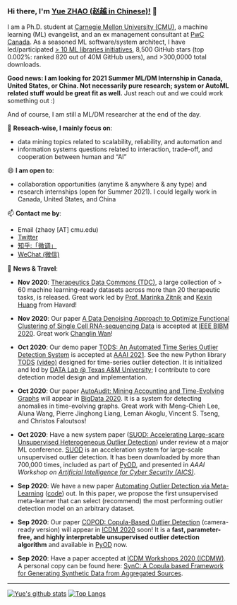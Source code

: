 ### Hi there, I'm [Yue ZHAO (赵越 in Chinese)!](https://www.andrew.cmu.edu/user/yuezhao2/) 👋


I am a Ph.D. student at [Carnegie Mellon University (CMU)](https://www.cmu.edu/), a machine learning (ML) evangelist, 
and an ex management consultant at [PwC Canada](https://www.pwc.com/ca/en.html).
As a seasoned ML software/system architect, I have led/participated [> 10 ML libraries initiatives](https://github.com/yzhao062), 8,500 GitHub stars (top 0.002%: ranked 820 out of 40M GitHub users), and >300,0000 total downloads.

**Good news: I am looking for 2021 Summer ML/DM Internship in Canada, United States, or China. Not necessarily pure research; system or AutoML related stuff would be great fit as well.** Just reach out and we could work something out :)

And of course, I am still a ML/DM researcher at the end of the day.

🔭 **Reseach-wise, I mainly focus on**:

- data mining topics related to scalability, reliability, and automation and
- information systems questions related to interaction, trade-off, and cooperation between human and “AI”

😄 **I am open to**:

- collaboration opportunities (anytime & anywhere & any type) and 
- research internships (open for Summer 2021). I could legally work in Canada, United States, and China

📫 **Contact me by**:
- Email (zhaoy [AT] cmu.edu)
- [Twitter](https://twitter.com/yzhao062)
- [知乎:「微调」](https://www.zhihu.com/people/breaknever)
- [WeChat (微信)](https://www.andrew.cmu.edu/user/yuezhao2/files/ID_zhaoyueyue1002.JPG)


💬 **News & Travel**:

- **Nov 2020**: [Therapeutics Data Commons (TDC)](https://zitniklab.hms.harvard.edu/TDC/), a large collection of > 60 machine learning-ready datasets across more than 20 therapeutic tasks, is released. 
Great work led by [Prof. Marinka Zitnik](https://zitniklab.hms.harvard.edu/) and [Kexin Huang](https://www.kexinhuang.com/) from Havard!

- **Nov 2020**: Our paper [A Data Denoising Approach to Optimize Functional Clustering of Single Cell RNA-sequencing Data]() is accepted at [IEEE BIBM 2020](https://ieeebibm.org/BIBM2020/). Great work [Changlin Wan](https://web.ics.purdue.edu/~wan82/)!

- **Oct 2020**: Our demo paper [TODS: An Automated Time Series Outlier Detection System](https://arxiv.org/pdf/2009.09822.pdf) is accepted at [AAAI 2021](https://aaai.org/Conferences/AAAI-21/aaai21demoscall/).
See the new Python library [TODS](https://github.com/datamllab/tods) [(video)](https://www.youtube.com/watch?v=H0bBXuDUe7s&feature=youtu.be) designed for time-series outlier detection. It is initialized and led by [DATA Lab @ Texas A&M University](https://people.engr.tamu.edu/xiahu/people.html); 
I contribute to core detection model design and implementation.

- **Oct 2020**: Our paper [AutoAudit: Mining Accounting and Time-Evolving Graphs](https://github.com/mengchillee/AutoAudit) will appear in [BigData 2020](http://bigdataieee.org/BigData2020/). It is a system for
detecting anomalies in time-evolving graphs. Great work with Meng-Chieh Lee, Aluna Wang, Pierre Jinghong Liang, Leman Akoglu, Vincent S. Tseng, and Christos Faloutsos!


- **Oct 2020**: Have a new system paper ([SUOD: Accelerating Large-scare Unsupervised Heterogeneous Outlier Detection](https://www.andrew.cmu.edu/user/yuezhao2/papers/20-preprint-suod.pdf)) under review at a major ML conference. [SUOD](https://github.com/yzhao062/SUOD) is an
acceleration system for large-scale unsupervised outlier detection. It has been downloaded by more than 700,000 times, included as part of [PyOD](https://github.com/yzhao062/pyod), and presented in *AAAI Workshop on* [*Artificial Intelligence for Cyber Security (AICS)*](http://aics.site/AICS2020/).


- **Sep 2020**: We have a new paper [Automating Outlier Detection via Meta-Learning](https://arxiv.org/abs/2009.10606) ([code](https://github.com/yzhao062/MetaOD)) out. In this paper, we propose the first unsupervised meta-learner that can select (recommend) the most performing outlier detection model on an arbitrary dataset. 


- **Sep 2020**: Our paper [COPOD: Copula-Based Outlier Detection](papers/20-icdm-copod.pdf) (camera-ready version) will appear in [ICDM 2020](http://icdm2020.bigke.org/) soon!
It is a **fast, parameter-free, and highly interpretable unsupervised outlier detection algorithm** and available in [PyOD](https://github.com/yzhao062/pyod) now.

- **Sep 2020**: Have a paper accepted at [ICDM Workshops 2020 (ICDMW)](https://msdm20.loria.fr/). A personal copy can be found here: [SynC: A Copula based Framework for Generating Synthetic Data from Aggregated Sources](papers/20-icdmw-sync.pdf).


----

[![Yue's github stats](https://github-readme-stats.vercel.app/api?username=yzhao062&theme=material-palenight&count_private=true&hide=contribs)](https://github.com/anuraghazra/github-readme-stats)
[![Top Langs](https://github-readme-stats.vercel.app/api/top-langs/?username=yzhao062&theme=material-palenight&hide=Jupyter&layout=compact)](https://github.com/anuraghazra/github-readme-stats)

<!--
**yzhao062/yzhao062** is a ✨ _special_ ✨ repository because its `README.md` (this file) appears on your GitHub profile.

Here are some ideas to get you started:

- 🔭 I’m currently working on ...
- 🌱 I’m currently learning ...
- 👯 I’m looking to collaborate on ...
- 🤔 I’m looking for help with ...
- 💬 Ask me about ...
- 📫 How to reach me: ...
- 😄 Pronouns: ...
- ⚡ Fun fact: ...

I am the author/core developer of various machine learning tools and systems with more than millions of downloads. 
-->
